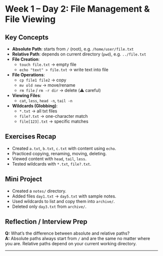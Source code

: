 # Week 1 – Day 2: File Management & File Viewing

## Key Concepts
- **Absolute Path**: starts from `/` (root), e.g. `/home/user/file.txt`
- **Relative Path**: depends on current directory (`pwd`), e.g. `../file.txt`
- **File Creation**:
  - `touch file.txt` → empty file
  - `echo "text" > file.txt` → write text into file
- **File Operations**:
  - `cp file1 file2` → copy
  - `mv old new` → move/rename
  - `rm file` / `rm -r dir` → delete (⚠️ careful)
- **Viewing Files**:
  - `cat`, `less`, `head -n`, `tail -n`
- **Wildcards (Globbing)**:
  - `*.txt` → all txt files
  - `file?.txt` → one-character match
  - `file[123].txt` → specific matches

## Exercises Recap
- Created `a.txt`, `b.txt`, `c.txt` with content using `echo`.
- Practiced copying, renaming, moving, deleting.
- Viewed content with `head`, `tail`, `less`.
- Tested wildcards with `*.txt`, `file?.txt`.

## Mini Project
- Created a `notes/` directory.
- Added files `day1.txt` → `day5.txt` with sample notes.
- Used wildcards to list and copy them into `archive/`.
- Deleted only `day3.txt` from `archive/`.

## Reflection / Interview Prep
**Q:** What’s the difference between absolute and relative paths?  
**A:** Absolute paths always start from `/` and are the same no matter where you are. Relative paths depend on your current working directory.

---


